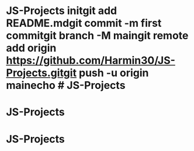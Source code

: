 # JS-Projects initgit add README.mdgit commit -m first commitgit branch -M maingit remote add origin https://github.com/Harmin30/JS-Projects.gitgit push -u origin mainecho # JS-Projects
# JS-Projects
# JS-Projects

